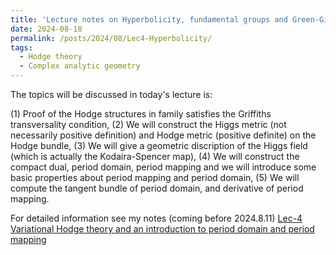 ```yaml
---
title: 'Lecture notes on Hyperbolicity, fundamental groups and Green-Girffiths-Lang conjecture Lec 4'
date: 2024-08-18
permalink: /posts/2024/08/Lec4-Hyperbolicity/
tags:
  - Hodge theory
  - Complex analytic geometry
---
```


The topics will be discussed in today's lecture is: 

(1) Proof of the Hodge structures in family satisfies the Griffiths transversality condition, 
(2) We will construct the Higgs metric (not necessarily positive definition) and Hodge metric (positive definite) on the Hodge bundle,
(3) We will give a geometric discription of the Higgs field (which is actually the Kodaira-Spencer map),
(4) We will construct the compact dual, period domain, period mapping and we will introduce some basic properties about period mapping and period domain,
(5) We will compute the tangent bundle of period domain, and derivative of period mapping.




For detailed information see my notes (coming before 2024.8.11) [Lec-4 Variational Hodge theory and an introduction to period domain and period mapping](https://yilimath.github.io/files/Hodge/HyperLec4.pdf)


